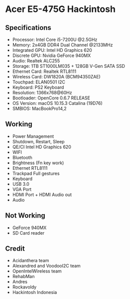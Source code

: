 # Acer E5-475G Hackintosh

## Specifications

- Processor: Intel Core i5-7200U @2.5GHz
- Memory: 2x4GB DDR4 Dual Channel @2133MHz
- Integrated GPU: Intel HD Graphics 620
- Discrete GPU: Nvidia GeForce 940MX
- Audio: Realtek ALC255
- Storage: 1TB ST1000LM035 + 128GB V-Gen SATA SSD
- Ethernet Card: Realtek RTL8111
- Wireless Card: DW1820A (BCM94350ZAE)
- Touchpad: ELAN0501 I2C
- Keyboard: PS2 Keyboard
- Resolution: 1366x768@60Hz
- Bootloader: OpenCore 0.6.7 RELEASE
- OS Version: macOS 10.15.3 Catalina (19D76)
- SMBIOS: MacBookPro14,2

## Working

- Power Management
- Shutdown, Restart, Sleep
- QE/CI Intel HD Graphics 620
- WIFI
- Bluetooth
- Brightness (Fn key work)
- Ethernet RTL8111
- Trackpad Full gestures
- Keyboard
- USB 3.0
- VGA Port
- HDMI Port + HDMI Audio out
- Audio

## Not Working

- GeForce 940MX
- SD Card reader

## Credit

- Acidanthera team
- Alexandred and VoodooI2C team
- OpenIntelWireless team
- RehabMan
- Andres
- Rockavoldy
- Hackintosh Indonesia